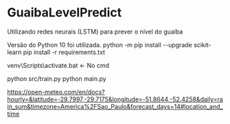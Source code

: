 # GuaibaLevelPredict
Utilizando redes neurais (LSTM) para prever o nível do guaíba


Versão do Python 10 foi utilizada.
python -m pip install --upgrade scikit-learn
pip install -r requirements.txt


venv\Scripts\activate.bat     <- No cmd 


python src/train.py
python main.py

https://open-meteo.com/en/docs?hourly=&latitude=-29.7997,-29.7175&longitude=-51.8644,-52.4258&daily=rain_sum&timezone=America%2FSao_Paulo&forecast_days=14#location_and_time